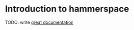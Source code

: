 # Introduction to hammerspace

TODO: write [great documentation](http://jacobian.org/writing/great-documentation/what-to-write/)
